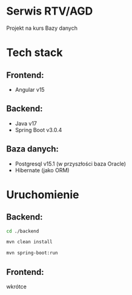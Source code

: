 # Serwis RTV/AGD

Projekt na kurs Bazy danych

# Tech stack
## Frontend:
- Angular v15
## Backend:
- Java v17
- Spring Boot v3.0.4
## Baza danych:
- Postgresql v15.1 (w przyszłości baza Oracle)
- Hibernate (jako ORM)

# Uruchomienie
## Backend:
```bash
cd ./backend
```
```bash
mvn clean install
```
```bash
mvn spring-boot:run
```
## Frontend:
wkrótce 
